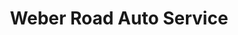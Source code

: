 ---
title: "Weber Road Auto Service"
url: /columbus/weber-road-auto-service/
shop: Autowerkstatt
---